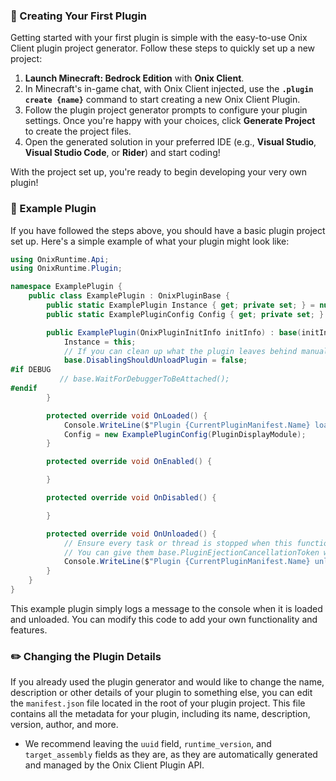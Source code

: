 ### 🚀 Creating Your First Plugin

Getting started with your first plugin is simple with the easy-to-use Onix Client plugin project generator. Follow these steps to quickly set up a new project:

1. **Launch Minecraft: Bedrock Edition** with **Onix Client**.
2. In Minecraft's in-game chat, with Onix Client injected, use the **`.plugin create {name}`** command to start creating a new Onix Client Plugin.
3. Follow the plugin project generator prompts to configure your plugin settings. Once you're happy with your choices, click **Generate Project** to create the project files.
4. Open the generated solution in your preferred IDE (e.g., **Visual Studio**, **Visual Studio Code**, or **Rider**) and start coding!

With the project set up, you're ready to begin developing your very own plugin!

### 📝 Example Plugin
If you have followed the steps above, you should have a basic plugin project set up. Here's a simple example of what your plugin might look like:

```csharp
using OnixRuntime.Api;
using OnixRuntime.Plugin;

namespace ExamplePlugin {
    public class ExamplePlugin : OnixPluginBase {
        public static ExamplePlugin Instance { get; private set; } = null!;
        public static ExamplePluginConfig Config { get; private set; } = null!;

        public ExamplePlugin(OnixPluginInitInfo initInfo) : base(initInfo) {
            Instance = this;
            // If you can clean up what the plugin leaves behind manually, please do not unload the plugin when disabling.
            base.DisablingShouldUnloadPlugin = false;
#if DEBUG
           // base.WaitForDebuggerToBeAttached();
#endif
        }

        protected override void OnLoaded() {
            Console.WriteLine($"Plugin {CurrentPluginManifest.Name} loaded!");
            Config = new ExamplePluginConfig(PluginDisplayModule);
        }

        protected override void OnEnabled() {

        }

        protected override void OnDisabled() {

        }

        protected override void OnUnloaded() {
            // Ensure every task or thread is stopped when this function returns.
            // You can give them base.PluginEjectionCancellationToken which will be cancelled when this function returns. 
            Console.WriteLine($"Plugin {CurrentPluginManifest.Name} unloaded!");
        }
    }
}
```
This example plugin simply logs a message to the console when it is loaded and unloaded. You can modify this code to add your own functionality and features.

### ✏️ Changing the Plugin Details
If you already used the plugin generator and would like to change the name, description or other details of your plugin to something else, you can edit the `manifest.json` file located in the root of your plugin project. This file contains all the metadata for your plugin, including its name, description, version, author, and more.

- We recommend leaving the `uuid` field, `runtime_version`, and `target_assembly` fields as they are, as they are automatically generated and managed by the Onix Client Plugin API.